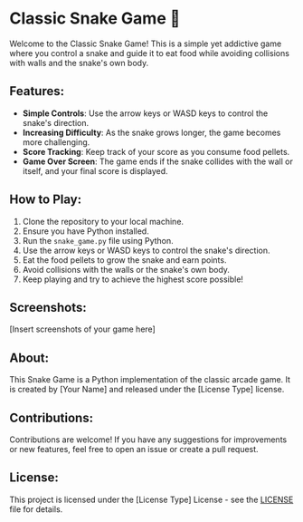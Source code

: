 # Classic Snake Game 🐍

Welcome to the Classic Snake Game! This is a simple yet addictive game where you control a snake and guide it to eat food while avoiding collisions with walls and the snake's own body.

## Features:
- **Simple Controls**: Use the arrow keys or WASD keys to control the snake's direction.
- **Increasing Difficulty**: As the snake grows longer, the game becomes more challenging.
- **Score Tracking**: Keep track of your score as you consume food pellets.
- **Game Over Screen**: The game ends if the snake collides with the wall or itself, and your final score is displayed.

## How to Play:
1. Clone the repository to your local machine.
2. Ensure you have Python installed.
3. Run the `snake_game.py` file using Python.
4. Use the arrow keys or WASD keys to control the snake's direction.
5. Eat the food pellets to grow the snake and earn points.
6. Avoid collisions with the walls or the snake's own body.
7. Keep playing and try to achieve the highest score possible!

## Screenshots:

[Insert screenshots of your game here]

## About:
This Snake Game is a Python implementation of the classic arcade game. It is created by [Your Name] and released under the [License Type] license.

## Contributions:
Contributions are welcome! If you have any suggestions for improvements or new features, feel free to open an issue or create a pull request.

## License:
This project is licensed under the [License Type] License - see the [LICENSE](LICENSE) file for details.

